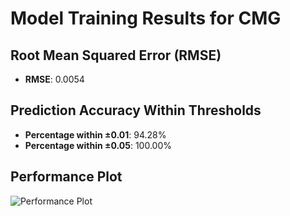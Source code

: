 # Model Training Results for CMG

## Root Mean Squared Error (RMSE)
- **RMSE**: 0.0054

## Prediction Accuracy Within Thresholds
- **Percentage within ±0.01**: 94.28%
- **Percentage within ±0.05**: 100.00%

## Performance Plot
![Performance Plot](../imgs/CMG.png)
